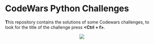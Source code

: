 # CodeWars Python Challenges
**T**his repository contains the solutions of some Codewars challenges, to look for the title of the challenge press **<Ctrl + f>**.

<p align="center"> 
<img src="https://user-images.githubusercontent.com/20237313/43472034-596ff6dc-94e4-11e8-8dec-834da3c9ce72.png">
</p>
